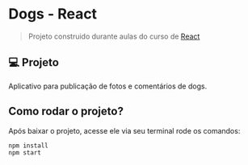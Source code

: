 
# Dogs - React

> Projeto construido durante aulas do curso de [React](https://www.origamid.com/curso/react-completo/)

## 💻 Projeto
Aplicativo para publicação de fotos e comentários de dogs.



## Como rodar o projeto?

Após baixar o projeto, acesse ele via seu terminal rode os comandos:

```sh
npm install
npm start
```
